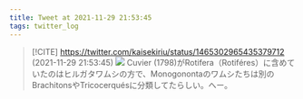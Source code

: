 ```yaml
---
title: Tweet at 2021-11-29 21:53:45
tags: twitter_log
---
```


> [!CITE] https://twitter.com/kaisekiriu/status/1465302965435379712 (2021-11-29 21:53:45)
> ![](https://twitter.com/kaisekiriu/status/1465302965435379712)
> Cuvier (1798)がRotifera（Rotiféres）に含めていたのはヒルガタワムシの方で、Monogonontaのワムシたちは別のBrachitonsやTricocerquésに分類してたらしい。へー。
